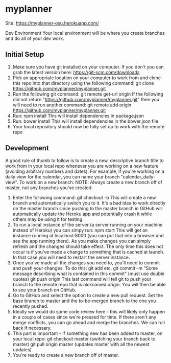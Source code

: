 # myplanner
Site: https://myplanner-osu.herokuapp.com/

Dev Environment
Your local environment will be where you create branches and do all of your dev work.

## Initial Setup
1. Make sure you have git installed on your computer. If you don't you can grab the latest version here: https://git-scm.com/downloads
2. Pick an appropriate location on your computer to work from and clone this repo into that directory using the following command:
	git clone https://github.com/myplanner/myplanner.git
3. Run the following git command: git remote get-url origin
	If the following did not return "https://github.com/myplanner/myplanner.git" then you will need to run another command:
	git remote add origin https://github.com/myplanner/myplanner.git
4. Run: npm install
	This will install dependencies in package.json
5. Run: bower install
	This will install dependencies in the bower.json file
6. Your local repository should now be fully set up to work with the remote repo

## Development
A good rule of thumb to follow is to create a new, descriptive branch title to work from in your local repo whenever you are working on a new feature (avoiding arbitrary numbers and dates). For example, if you're working on a daily view for the calendar, you can name your branch "calendar_daily-view". To work on a new branch:
NOTE: Always create a new branch off of master, not any branches you've created.
1. Enter the following command: git checkout -b <branch name>
	This will create a new branch and automatically switch you to it. It's a bad idea to work directly on the master branch since pushing to the master branch in GitHub will automatically update the Heroku app and potentially crash it while others may be using it for testing.
2. To run a local instance of the server (a server running on your machine instead of Heroku) you can simpy run: npm start
	This will get an instance running at localhost:8000 (you can put that into a browser and see the app running there). As you make changes you can simply refresh and the changes should take effect. The only time this does not occur is if you've made a change to something that is cached at launch. In that case you will need to restart the server instance.
3. Once you've made all the changes you need to, you'll need to commit and push your changes. To do this:
	git add <filename> <additional filename> <another filename> etc.
	git commit -m "Some message describing what is contained in this commit" (must use double quotes)
	git push origin <your branch name>
	This last command will tell git to push your branch to the remote repo that is nicknamed origin. You will then be able to see your branch on GitHub.
4. Go to GitHub and select the option to create a new pull request. Set the base branch to master and the to-be-merged branch to the one you recently pushed.
5. Ideally we would do some code review here - this will likely only happen in a couple of cases since we're pressed for time. If there aren't any merge conflicts, you can go ahead and merge the branches. We can roll back if necessary.
6. This part is important - if something new has been added to master, on your local repo:
	git checkout master (switching your branch back to master)
	git pull origin master (updates master with all the newest updates)
7. You're ready to create a new branch off of master.